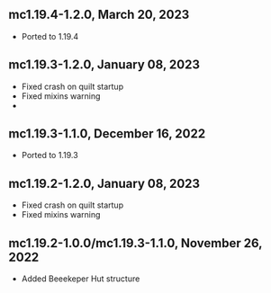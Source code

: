 ## mc1.19.4-1.2.0, March 20, 2023

- Ported to 1.19.4


## mc1.19.3-1.2.0, January 08, 2023

- Fixed crash on quilt startup
- Fixed mixins warning
- 
## mc1.19.3-1.1.0, December 16, 2022

- Ported to 1.19.3

## mc1.19.2-1.2.0, January 08, 2023

- Fixed crash on quilt startup
- Fixed mixins warning

## mc1.19.2-1.0.0/mc1.19.3-1.1.0, November 26, 2022

- Added Beeekeper Hut structure